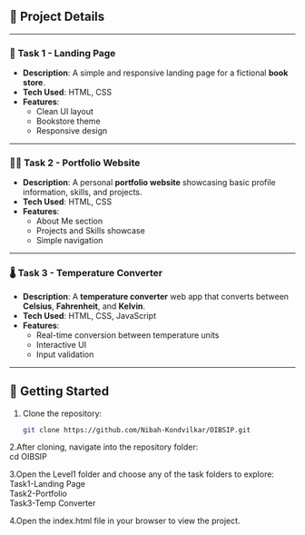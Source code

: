 ## 📌 Project Details
---
### 🔖 Task 1 - Landing Page
- **Description**: A simple and responsive landing page for a fictional **book store**.
- **Tech Used**: HTML, CSS
- **Features**:
  - Clean UI layout
  - Bookstore theme
  - Responsive design

---

### 🧑‍💼 Task 2 - Portfolio Website
- **Description**: A personal **portfolio website** showcasing basic profile information, skills, and projects.
- **Tech Used**: HTML, CSS
- **Features**:
  - About Me section
  - Projects and Skills showcase
  - Simple navigation

---

### 🌡️ Task 3 - Temperature Converter
- **Description**: A **temperature converter** web app that converts between **Celsius**, **Fahrenheit**, and **Kelvin**.
- **Tech Used**: HTML, CSS, JavaScript
- **Features**:
  - Real-time conversion between temperature units
  - Interactive UI
  - Input validation

---

## 🚀 Getting Started

1. Clone the repository:
   ```bash
   git clone https://github.com/Nibah-Kondvilkar/OIBSIP.git
   
2.After cloning, navigate into the repository folder:  
cd OIBSIP

3.Open the Level1 folder and choose any of the task folders to explore:  
Task1-Landing Page  
Task2-Portfolio   
Task3-Temp Converter   

4.Open the index.html file in your browser to view the project.
